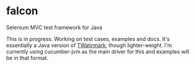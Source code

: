 falcon
======

Selenium MVC test framework for Java

This is in progress. Working on test cases, examples and docs. It's essentially a Java version of [TWatirmark](https://github.com/watirmark/watirmark), though lighter-weight. I'm currently using cucumber-jvm as the main driver for this and examples will be in that format.  
